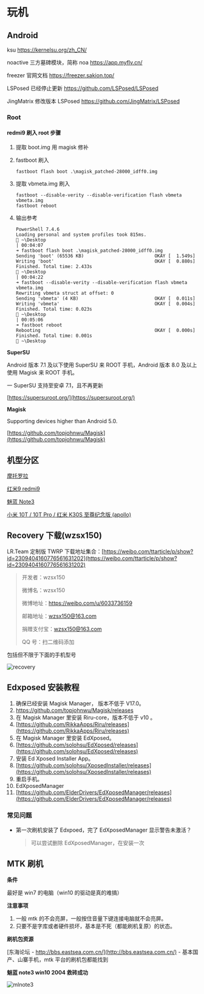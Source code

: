 # 玩机

## Android

ksu https://kernelsu.org/zh_CN/

noactive 三方墓碑模块，简称 noa https://app.myflv.cn/

freezer 官网文档 https://freezer.sakion.top/

LSPosed 已经停止更新 https://github.com/LSPosed/LSPosed

JingMatrix 修改版本 LSPosed https://github.com/JingMatrix/LSPosed

### Root

#### redmi9 刷入 root 步骤

1. 提取 boot.img 用 magisk 修补

2. fastboot 刷入

   ```shell
   fastboot flash boot .\magisk_patched-28000_idff0.img
   ```

3. 提取 vbmeta.img 刷入

   ```shell
   fastboot --disable-verity --disable-verification flash vbmeta vbmeta.img
   fastboot reboot
   ```

4. 输出参考

   ```
   PowerShell 7.4.6
   Loading personal and system profiles took 815ms.
    ~\Desktop                                                                                                  | 00:04:07
   ➜ fastboot flash boot .\magisk_patched-28000_idff0.img
   Sending 'boot' (65536 KB)                          OKAY [  1.549s]
   Writing 'boot'                                     OKAY [  0.880s]
   Finished. Total time: 2.433s
    ~\Desktop                                                                                                  | 00:04:22
   ➜ fastboot --disable-verity --disable-verification flash vbmeta vbmeta.img
   Rewriting vbmeta struct at offset: 0
   Sending 'vbmeta' (4 KB)                            OKAY [  0.011s]
   Writing 'vbmeta'                                   OKAY [  0.004s]
   Finished. Total time: 0.023s
    ~\Desktop                                                                                                  | 00:05:06
   ➜ fastboot reboot
   Rebooting                                          OKAY [  0.000s]
   Finished. Total time: 0.001s
    ~\Desktop
   ```

   

**SuperSU**

Android 版本 7.1 及以下使用 SuperSU 来 ROOT 手机，Android 版本 8.0 及以上使用 Magisk 来 ROOT 手机。

一 SuperSU 支持至安卓 7.1，且不再更新

[https://supersuroot.org/](https://supersuroot.org/)

**Magisk**

Supporting devices higher than Android 5.0.

[https://github.com/topjohnwu/Magisk](https://github.com/topjohnwu/Magisk)

## 机型分区

[摩托罗拉](./motorola)

[红米9 redmi9](./redmi9)

[魅蓝 Note3](./m3-note.md)

[小米 10T / 10T Pro / 红米 K30S 至尊纪念版 (apollo) ](./k30s-apollo.md)

## Recovery 下载(wzsx150)

LR.Team 定制版 TWRP 下载地址集合：[https://weibo.com/ttarticle/p/show?id=2309404160776561631202](https://weibo.com/ttarticle/p/show?id=2309404160776561631202)

> 开发者：wzsx150
>
> 微博名：wzsx150
>
> 微博地址：https://weibo.com/u/6033736159
>
> 邮箱地址：wzsx150@163.com
>
> 捐赠支付宝：wzsx150@163.com
>
> QQ 号：扫二维码添加

包括但不限于下面的手机型号

![recovery](https://static.yoouu.cn/static/imgs/doc/interest/recovery.png)

## Edxposed 安装教程

1. 确保已经安装 Magisk Manager， 版本不低于 V17.0。
2. [https://github.com/topjohnwu/Magisk/releases ](https://github.com/topjohnwu/Magisk/releases)
3. 在 Magisk Manager 里安装 Riru-core，版本不低于 v10 。
4. [https://github.com/RikkaApps/Riru/releases](https://github.com/RikkaApps/Riru/releases)
5. 在 Magisk Manager 里安装 EdXposed。
6. [https://github.com/solohsu/EdXposed/releases](https://github.com/solohsu/EdXposed/releases)
7. 安装 Ed Xposed Installer App。
8. [https://github.com/solohsu/XposedInstaller/releases](https://github.com/solohsu/XposedInstaller/releases)
9. 重启手机。
10. EdXposedManager
11. [https://github.com/ElderDrivers/EdXposedManager/releases](https://github.com/ElderDrivers/EdXposedManager/releases)

### 常见问题

- 第一次刷机安装了 Edxpoed，完了 EdXposedManager 显示警告未激活？

  > 可以尝试删除 EdXposedManager，在安装一次

## MTK 刷机

**条件**

最好是 win7 的电脑（win10 的驱动是真的难搞）

**注意事项**

1. 一般 mtk 的不会亮屏，一般按住音量下键连接电脑就不会亮屏。
2. 只要不是字库或者硬件损坏，基本是不死（都能刷机复原）的状态。

**刷机包资源**

[东海论坛 - http://bbs.eastsea.com.cn/](http://bbs.eastsea.com.cn/) - 基本国产、山寨手机，mtk 平台的刷机包都能找到

**魅蓝 note3 win10 2004 救砖成功**

![mlnote3](https://static.yoouu.cn/static/imgs/doc/interest/mtk.png)
